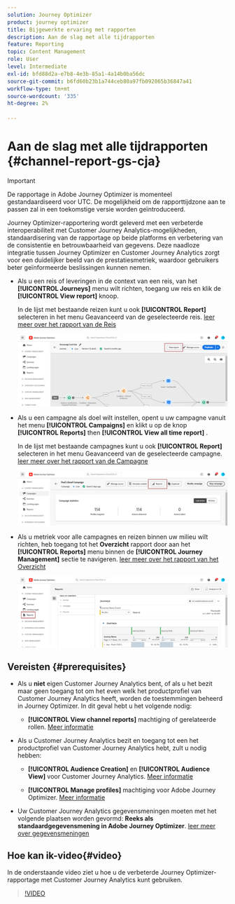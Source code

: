 ```yaml
---
solution: Journey Optimizer
product: journey optimizer
title: Bijgewerkte ervaring met rapporten
description: Aan de slag met alle tijdrapporten
feature: Reporting
topic: Content Management
role: User
level: Intermediate
exl-id: bfd88d2a-e7b8-4e3b-85a1-4a14b0ba56dc
source-git-commit: b6fd60b23b1a744ceb80a97fb092065b36847a41
workflow-type: tm+mt
source-wordcount: '335'
ht-degree: 2%

---
```


# Aan de slag met alle tijdrapporten {#channel-report-gs-cja}

>[!IMPORTANT]
>
>De rapportage in Adobe Journey Optimizer is momenteel gestandaardiseerd voor UTC. De mogelijkheid om de rapporttijdzone aan te passen zal in een toekomstige versie worden geïntroduceerd.

Journey Optimizer-rapportering wordt geleverd met een verbeterde interoperabiliteit met Customer Journey Analytics-mogelijkheden, standaardisering van de rapportage op beide platforms en verbetering van de consistentie en betrouwbaarheid van gegevens. Deze naadloze integratie tussen Journey Optimizer en Customer Journey Analytics zorgt voor een duidelijker beeld van de prestatiesmetriek, waardoor gebruikers beter geïnformeerde beslissingen kunnen nemen.

* Als u een reis of leveringen in de context van een reis, van het **[!UICONTROL Journeys]** menu wilt richten, toegang uw reis en klik de **[!UICONTROL View report]** knoop.

  In de lijst met bestaande reizen kunt u ook **[!UICONTROL Report]** selecteren in het menu Geavanceerd van de geselecteerde reis. [ leer meer over het rapport van de Reis ](journey-global-report-cja.md)

  ![](assets/gs-cja-report-3.png)

* Als u een campagne als doel wilt instellen, opent u uw campagne vanuit het menu **[!UICONTROL Campaigns]** en klikt u op de knop **[!UICONTROL Reports]** then **[!UICONTROL View all time report]** .

  In de lijst met bestaande campagnes kunt u ook **[!UICONTROL Report]** selecteren in het menu Geavanceerd van de geselecteerde campagne. [ leer meer over het rapport van de Campagne ](campaign-global-report-cja.md)

  ![](assets/gs-cja-report-2.png)

* Als u metriek voor alle campagnes en reizen binnen uw milieu wilt richten, heb toegang tot het **Overzicht** rapport door aan het **[!UICONTROL Reports]** menu binnen de **[!UICONTROL Journey Management]** sectie te navigeren. [ leer meer over het rapport van het Overzicht ](channel-report-cja.md)

  ![](assets/gs-cja-report-1.png)

## Vereisten {#prerequisites}

* Als u **niet** eigen Customer Journey Analytics bent, of als u het bezit maar **&#x200B;**&#x200B;geen toegang tot om het even welk het productprofiel van Customer Journey Analytics heeft, worden de toestemmingen beheerd in Journey Optimizer. In dit geval hebt u het volgende nodig:

   * **[!UICONTROL View channel reports]** machtiging of gerelateerde rollen. [Meer informatie](../administration/permissions.md)

* Als u **&#x200B;**&#x200B;Customer Journey Analytics bezit en toegang tot een het productprofiel van Customer Journey Analytics hebt, zult u nodig hebben:

   * **[!UICONTROL Audience Creation]** en **[!UICONTROL Audience View]** voor Customer Journey Analytics. [Meer informatie](https://experienceleague.adobe.com/en/docs/analytics-platform/using/technotes/access-control)

   * **[!UICONTROL Manage profiles]** machtiging voor Adobe Journey Optimizer. [Meer informatie](../administration/permissions.md)

* Uw Customer Journey Analytics gegevensmeningen moeten met het volgende plaatsen worden gevormd: **Reeks als standaardgegevensmening in Adobe Journey Optimizer**. [ leer meer over gegevensmeningen ](https://experienceleague.adobe.com/en/docs/analytics-platform/using/cja-dataviews/create-dataview)

## Hoe kan ik-video{#video}

In de onderstaande video ziet u hoe u de verbeterde Journey Optimizer-rapportage met Customer Journey Analytics kunt gebruiken.

>[!VIDEO](https://video.tv.adobe.com/v/3430413)
